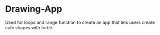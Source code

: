 # Drawing-App
Used for loops and range function to create an app that lets users create cute shapes with turtle. 
